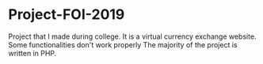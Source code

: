 # Project-FOI-2019
Project that I made during college. It is a virtual currency exchange website. 
Some functionalities don't work properly
The majority of the project is written in PHP. 
